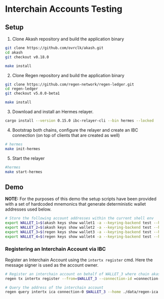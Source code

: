 # Interchain Accounts Testing

## Setup

1. Clone Akash repository and build the application binary

```bash
git clone https://github.com/ovrclk/akash.git
cd akash
git checkout v0.18.0

make install
```

2. Clone Regen repository and build the application binary

```bash
git clone https://github.com/regen-network/regen-ledger.git
cd regen-ledger
git checkout v5.0.0-beta1

make install
```

3. Download and install an Hermes relayer.

```bash
cargo install --version 0.15.0 ibc-relayer-cli --bin hermes --locked
```

4. Bootstrap both chains, configure the relayer and create an IBC connection (on top of clients that are created as well)
```bash
# hermes
make init-hermes
```

5. Start the relayer
```bash
#hermes
make start-hermes
```

## Demo

**NOTE:** For the purposes of this demo the setup scripts have been provided with a set of hardcoded mnemonics that generate deterministic wallet addresses used below.

```bash
# Store the following account addresses within the current shell env
export WALLET_1=$(akash keys show wallet1 -a --keyring-backend test --home ./data/akash-ica) && echo $WALLET_1;
export WALLET_2=$(akash keys show wallet2 -a --keyring-backend test --home ./data/akash-ica) && echo $WALLET_2;
export WALLET_3=$(regen keys show wallet3 -a --keyring-backend test --home ./data/regen-ica) && echo $WALLET_3;
export WALLET_4=$(regen keys show wallet4 -a --keyring-backend test --home ./data/regen-ica) && echo $WALLET_4;
```

### Registering an Interchain Account via IBC

Register an Interchain Account using the `intertx register` cmd. 
Here the message signer is used as the account owner.

```bash
# Register an interchain account on behalf of WALLET_3 where chain akash-ica is the interchain accounts host
regen tx intertx register --from=$WALLET_3 --connection-id =connection-0 --version='{"version":"ics27-1","tx_type":"sdk_multi_msg","encoding":"proto3","host_connection_id":"connection-0","controller_connection_id":"connection-0","address":"regen14zs2x38lmkw4eqvl3lpml5l8crzaxn6mpvh79z"}' --chain-id regen-ica --home ./data/regen-ica --node tcp://localhost:26657 --keyring-backend test -y --broadcast-mode block

# Query the address of the interchain account
regen query intertx ica connection-0 $WALLET_3 --home ./data/regen-ica --node tcp://localhost:26657

```